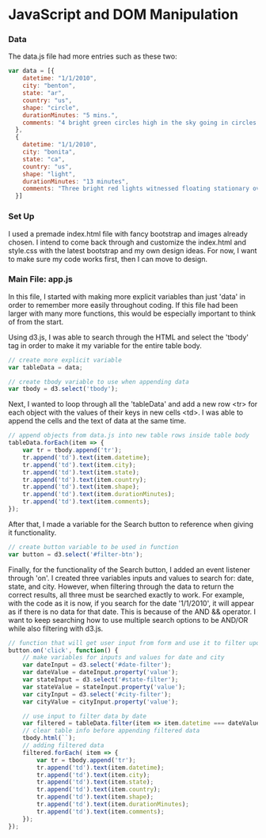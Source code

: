 # JavaScript and DOM Manipulation

### Data

The data.js file had more entries such as these two:

```javascript
var data = [{
    datetime: "1/1/2010",
    city: "benton",
    state: "ar",
    country: "us",
    shape: "circle",
    durationMinutes: "5 mins.",
    comments: "4 bright green circles high in the sky going in circles then one bright green light at my front door."
  },
  {
    datetime: "1/1/2010",
    city: "bonita",
    state: "ca",
    country: "us",
    shape: "light",
    durationMinutes: "13 minutes",
    comments: "Three bright red lights witnessed floating stationary over San Diego New Years Day 2010"
  }]
```

### Set Up

I used a premade index.html file with fancy bootstrap and images already chosen. I intend to come back through and customize the index.html and style.css with the latest bootstrap and my own design ideas. For now, I want to make sure my code works first, then I can move to design.


### Main File: app.js

In this file, I started with making more explicit variables than just 'data' in order to remember more easily throughout coding. If this file had been larger with many more functions, this would be especially important to think of from the start.

Using d3.js, I was able to search through the HTML and select the 'tbody' tag in order to make it my variable for the entire table body.

```javascript
// create more explicit variable
var tableData = data;

// create tbody variable to use when appending data
var tbody = d3.select('tbody');
```

Next, I wanted to loop through all the 'tableData' and add a new row \<tr\> for each object with the values of their keys in new cells \<td\>. I was able to append the cells and the text of data at the same time.

```javascript
// append objects from data.js into new table rows inside table body
tableData.forEach(item => {
    var tr = tbody.append('tr');
    tr.append('td').text(item.datetime);
    tr.append('td').text(item.city);
    tr.append('td').text(item.state);
    tr.append('td').text(item.country);
    tr.append('td').text(item.shape);
    tr.append('td').text(item.durationMinutes);
    tr.append('td').text(item.comments);
});
```

After that, I made a variable for the Search button to reference when giving it functionality.

```javascript
// create button variable to be used in function
var button = d3.select('#filter-btn');
```

Finally, for the functionality of the Search button, I added an event listener through 'on'. I created three variables inputs and values to search for: date, state, and city. However, when filtering through the data to return the correct results, all three must be searched exactly to work. For example, with the code as it is now, if you search for the date '1/1/2010', it will appear as if there is no data for that date. This is because of the AND && operator. I want to keep searching how to use multiple search options to be AND/OR while also filtering with d3.js.

```javascript
// function that will get user input from form and use it to filter upon clicking button
button.on('click', function() {
    // make variables for inputs and values for date and city
    var dateInput = d3.select('#date-filter');
    var dateValue = dateInput.property('value');
    var stateInput = d3.select('#state-filter');
    var stateValue = stateInput.property('value');
    var cityInput = d3.select('#city-filter');
    var cityValue = cityInput.property('value');

    // use input to filter data by date
    var filtered = tableData.filter(item => item.datetime === dateValue && item.state === stateValue.toLowerCase() && item.city === cityValue.toLowerCase());
    // clear table info before appending filtered data
    tbody.html(``);
    // adding filtered data
    filtered.forEach( item => {
        var tr = tbody.append('tr');
        tr.append('td').text(item.datetime);
        tr.append('td').text(item.city);
        tr.append('td').text(item.state);
        tr.append('td').text(item.country);
        tr.append('td').text(item.shape);
        tr.append('td').text(item.durationMinutes);
        tr.append('td').text(item.comments);
    });
});
```


```javascript

```


```javascript

```


```javascript

```